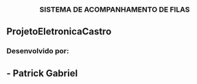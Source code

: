 <h3 align="center">SISTEMA DE ACOMPANHAMENTO DE FILAS</h3>

## ProjetoEletronicaCastro

### Desenvolvido por:
## - Patrick Gabriel
